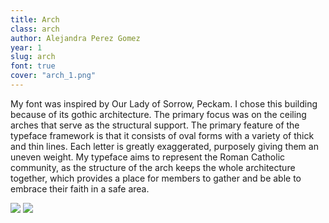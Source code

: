 ```yaml
---
title: Arch
class: arch
author: Alejandra Perez Gomez
year: 1
slug: arch
font: true
cover: "arch_1.png"
---
```


My font was inspired by Our Lady of Sorrow, Peckam. I chose this building because of its gothic architecture. The primary focus was on the ceiling arches that serve as the structural support. The primary feature of the typeface framework is that it consists of oval forms with a variety of thick and thin lines. Each letter is greatly exaggerated, purposely giving them an uneven weight. My typeface aims to represent the Roman Catholic community, as the structure of the arch keeps the whole architecture together, which provides a place for members to gather and be able to embrace their faith in a safe area.

![](/images/arch_1.png)
![](/images/arch_2.png)
